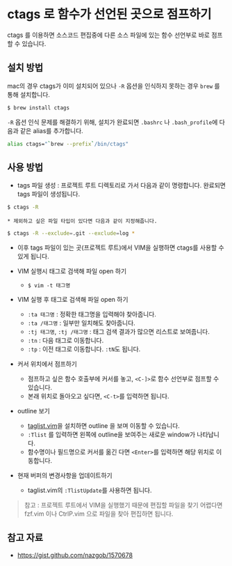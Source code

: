 # ctags 로 함수가 선언된 곳으로 점프하기

ctags 를 이용하면 소스코드 편집중에 다른 소스 파일에 있는  함수 선언부로 바로 점프할 수 있습니다.

## 설치 방법
mac의 경우 ctags가 이미 설치되어 있으나 `-R` 옵션을 인식하지 못하는 경우 `brew` 를 통해 설치합니다.
```sh
$ brew install ctags
```

`-R` 옵션 인식 문제를 해결하기 위해, 설치가 완료되면 `.bashrc` 나 `.bash_profile`에 다음과 같은 alias를 추가합니다.
```sh
alias ctags="`brew --prefix`/bin/ctags"
```

## 사용 방법

* tags 파일 생성 : 프로젝트 루트 디렉토리로 가서 다음과 같이 명령합니다. 완료되면 tags 파일이 생성됩니다.
```sh
$ ctags -R
```
    * 제외하고 싶은 파일 타입이 있다면 다음과 같이 지정해줍니다.
```sh
$ ctags -R --exclude=.git --exclude=log *
```

* 이후 tags 파일이 있는 곳(프로젝트 루트)에서 VIM을 실행하면 ctags를 사용할 수 있게 됩니다.

* VIM 실행시 태그로 검색해 파일 open 하기
    * `$ vim -t 태그명`
* VIM 실행 후 태그로 검색해 파일 open 하기
    * `:ta 태그명` : 정확한 태그명을 입력해야 찾아줍니다.
    * `:ta /태그명` : 일부만 일치해도 찾아줍니다.
    * `:tj 태그명`, `:tj /태그명` : 태그 검색 결과가 많으면 리스트로 보여줍니다.
    * `:tn` : 다음 태그로 이동합니다.
    * `:tp` : 이전 태그로 이동합니다. `:tN`도 됩니다.
* 커서 위치에서 점프하기
    * 점프하고 싶은 함수 호출부에 커서를 놓고, `<C-]>`로 함수 선언부로 점프할 수 있습니다.
    * 본래 위치로 돌아오고 싶다면, `<C-t>`를 입력하면 됩니다.
* outline 보기
    * [taglist.vim](http://vim-taglist.sourceforge.net/)을 설치하면 outline 을 보며 이동할 수 있습니다.
    * `:Tlist` 를 입력하면 왼쪽에 outline을 보여주는 새로운 window가 나타납니다.
    * 함수명이나 필드명으로 커서를 옮긴 다면 `<Enter>`를 입력하면 해당 위치로 이동합니다.
* 현재 버퍼의 변경사항을 업데이트하기
    * taglist.vim의 `:TlistUpdate`를 사용하면 됩니다.


> 참고 : 프로젝트 루트에서 VIM을 실행했기 때문에 편집할 파일을 찾기 어렵다면 fzf.vim 이나 CtrlP.vim 으로 파일을 찾아 편집하면 됩니다.

## 참고 자료
* https://gist.github.com/nazgob/1570678
